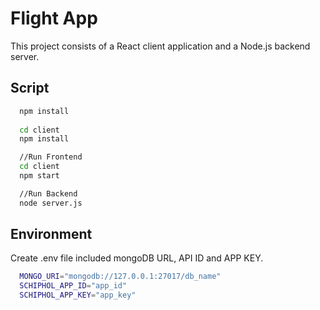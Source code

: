 
# Flight App

This project consists of a React client application and a Node.js backend server.


## Script 

```bash 
  npm install 
  
  cd client
  npm install 

  //Run Frontend 
  cd client 
  npm start

  //Run Backend
  node server.js
```
    
## Environment

Create .env file included mongoDB URL, API ID and APP KEY.

```bash
  MONGO_URI="mongodb://127.0.0.1:27017/db_name"
  SCHIPHOL_APP_ID="app_id"
  SCHIPHOL_APP_KEY="app_key"
```